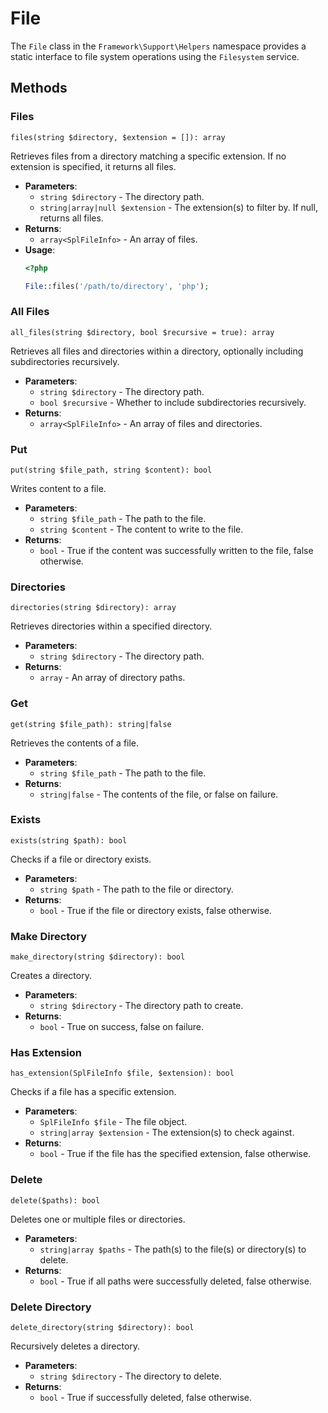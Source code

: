 # File

The `File` class in the `Framework\Support\Helpers` namespace provides a static interface to file system operations using the `Filesystem` service.

## Methods

### Files
`files(string $directory, $extension = []): array`

Retrieves files from a directory matching a specific extension. If no extension is specified, it returns all files.

- **Parameters**:
    - `string $directory` - The directory path.
    - `string|array|null $extension` - The extension(s) to filter by. If null, returns all files.
- **Returns**:
    - `array<SplFileInfo>` - An array of files.
- **Usage**:
    ```php
    <?php

    File::files('/path/to/directory', 'php');
    ```

### All Files
`all_files(string $directory, bool $recursive = true): array`

Retrieves all files and directories within a directory, optionally including subdirectories recursively.

- **Parameters**:
    - `string $directory` - The directory path.
    - `bool $recursive` - Whether to include subdirectories recursively.
- **Returns**:
    - `array<SplFileInfo>` - An array of files and directories.

### Put
`put(string $file_path, string $content): bool`

Writes content to a file.

- **Parameters**:
    - `string $file_path` - The path to the file.
    - `string $content` - The content to write to the file.
- **Returns**:
    - `bool` - True if the content was successfully written to the file, false otherwise.

### Directories
`directories(string $directory): array`

Retrieves directories within a specified directory.

- **Parameters**:
    - `string $directory` - The directory path.
- **Returns**:
    - `array` - An array of directory paths.

### Get
`get(string $file_path): string|false`

Retrieves the contents of a file.

- **Parameters**:
    - `string $file_path` - The path to the file.
- **Returns**:
    - `string|false` - The contents of the file, or false on failure.

### Exists
`exists(string $path): bool`

Checks if a file or directory exists.

- **Parameters**:
    - `string $path` - The path to the file or directory.
- **Returns**:
    - `bool` - True if the file or directory exists, false otherwise.

### Make Directory
`make_directory(string $directory): bool`

Creates a directory.

- **Parameters**:
    - `string $directory` - The directory path to create.
- **Returns**:
    - `bool` - True on success, false on failure.

### Has Extension
`has_extension(SplFileInfo $file, $extension): bool`

Checks if a file has a specific extension.

- **Parameters**:
    - `SplFileInfo $file` - The file object.
    - `string|array $extension` - The extension(s) to check against.
- **Returns**:
    - `bool` - True if the file has the specified extension, false otherwise.

### Delete
`delete($paths): bool`

Deletes one or multiple files or directories.

- **Parameters**:
    - `string|array $paths` - The path(s) to the file(s) or directory(s) to delete.
- **Returns**:
    - `bool` - True if all paths were successfully deleted, false otherwise.

### Delete Directory
`delete_directory(string $directory): bool`

Recursively deletes a directory.

- **Parameters**:
    - `string $directory` - The directory to delete.
- **Returns**:
    - `bool` - True if successfully deleted, false otherwise.

